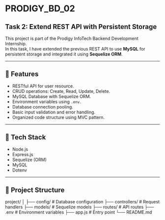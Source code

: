 # PRODIGY_BD_02

## Task 2: Extend REST API with Persistent Storage

This project is part of the Prodigy InfoTech Backend Development Internship.  
In this task, I have extended the previous REST API to use **MySQL** for persistent storage and integrated it using **Sequelize ORM**.

---

## 📌 Features

- RESTful API for user resource.
- CRUD operations: Create, Read, Update, Delete.
- MySQL Database with Sequelize ORM.
- Environment variables using `.env`.
- Database connection pooling.
- Basic input validation and error handling.
- Organized code structure using MVC pattern.

---

## 🧪 Tech Stack

- Node.js
- Express.js
- Sequelize (ORM)
- MySQL
- Dotenv

---

## 📁 Project Structure

project/
│
├── config/ # Database configuration
├── controllers/ # Request handlers
├── models/ # Sequelize models
├── routes/ # API routes
├── .env # Environment variables
├── app.js # Entry point
└── README.md

